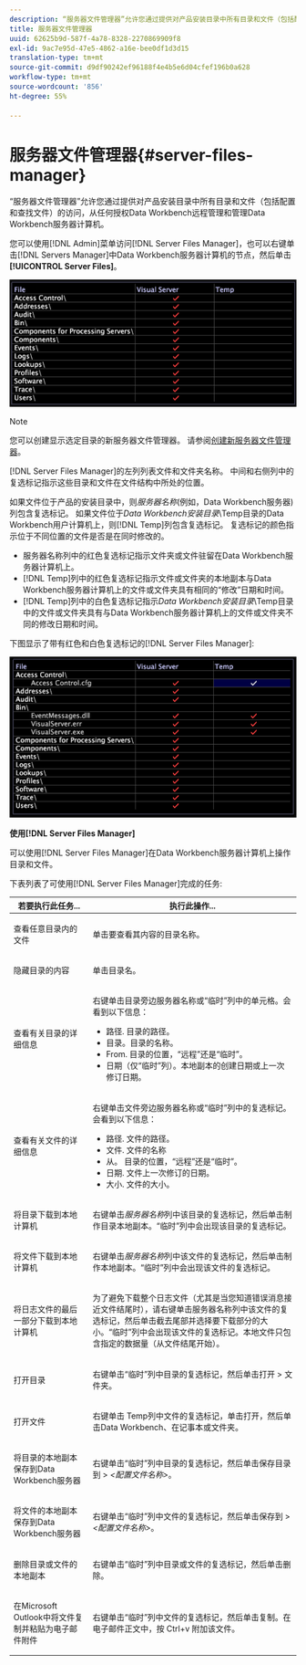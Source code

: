 ```yaml
---
description: “服务器文件管理器”允许您通过提供对产品安装目录中所有目录和文件（包括配置和查找文件）的访问，从任何授权Data Workbench远程管理和管理Data Workbench服务器计算机。
title: 服务器文件管理器
uuid: 62625b9d-587f-4a78-8328-2270869909f8
exl-id: 9ac7e95d-47e5-4862-a16e-bee0df1d3d15
translation-type: tm+mt
source-git-commit: d9df90242ef96188f4e4b5e6d04cfef196b0a628
workflow-type: tm+mt
source-wordcount: '856'
ht-degree: 55%

---
```


# 服务器文件管理器{#server-files-manager}

“服务器文件管理器”允许您通过提供对产品安装目录中所有目录和文件（包括配置和查找文件）的访问，从任何授权Data Workbench远程管理和管理Data Workbench服务器计算机。

您可以使用[!DNL Admin]菜单访问[!DNL Server Files Manager]，也可以右键单击[!DNL Servers Manager]中Data Workbench服务器计算机的节点，然后单击&#x200B;**[!UICONTROL Server Files]**。

![](assets/vis_FileManager.png)

>[!NOTE]
>
>您可以创建显示选定目录的新服务器文件管理器。 请参阅[创建新服务器文件管理器](../../../home/c-get-started/c-intf-anlys-ftrs/c-cstm-prof-files-mgrs/c-new-svr-files-mgrs.md#concept-6e8f63273109443699a8f61b1a2ea816)。

[!DNL Server Files Manager]的左列列表文件和文件夹名称。 中间和右侧列中的复选标记指示这些目录和文件在文件结构中所处的位置。

如果文件位于产品的安装目录中，则&#x200B;*服务器名称*(例如，Data Workbench服务器)列包含复选标记。 如果文件位于&#x200B;*Data Workbench安装目录*\Temp目录的Data Workbench用户计算机上，则[!DNL Temp]列包含复选标记。 复选标记的颜色指示位于不同位置的文件是否是在同时修改的。

* 服务器名称列中的红色复选标记指示文件夹或文件驻留在Data Workbench服务器计算机上。
* [!DNL Temp]列中的红色复选标记指示文件或文件夹的本地副本与Data Workbench服务器计算机上的文件或文件夹具有相同的“修改”日期和时间。
* [!DNL Temp]列中的白色复选标记指示&#x200B;*Data Workbench安装目录*\Temp目录中的文件或文件夹具有与Data Workbench服务器计算机上的文件或文件夹不同的修改日期和时间。

下图显示了带有红色和白色复选标记的[!DNL Server Files Manager]:

![](assets/vis_FileManager_RedWhiteChecks.png)

**使用[!DNL Server Files Manager]**

可以使用[!DNL Server Files Manager]在Data Workbench服务器计算机上操作目录和文件。

下表列表了可使用[!DNL Server Files Manager]完成的任务:

<table id="table_D217AE5A878542EC8B604812A61819C3"> 
 <thead> 
  <tr> 
   <th colname="col1" class="entry"> 若要执行此任务... </th> 
   <th colname="col2" class="entry"> 执行此操作... </th> 
  </tr> 
 </thead>
 <tbody> 
  <tr> 
   <td colname="col1"> <p>查看任意目录内的文件 </p> </td> 
   <td colname="col2"> <p>单击要查看其内容的目录名称。 </p> </td> 
  </tr> 
  <tr> 
   <td colname="col1"> <p>隐藏目录的内容 </p> </td> 
   <td colname="col2"> <p>单击目录名。 </p> </td> 
  </tr> 
  <tr> 
   <td colname="col1"> <p>查看有关目录的详细信息 </p> </td> 
   <td colname="col2"> <p>右键单击目录旁边服务器名称或“<span class="wintitle">临时</span>”列中的单元格。会看到以下信息： </p> 
    <ul id="ul_2DA5C8D0E95F4BCC8F7E25D05F00EB02"> 
     <li id="li_3FDECC14D62543B183C3509C338DF432">路径. 目录的路径。 </li> 
     <li id="li_9CF3989FD9E2427995F070E043FAD02C">目录。目录的名称。 </li> 
     <li id="li_68AAA11907404D0BBF407ECD7CA2E467">From. 目录的位置，“远程”还是“临时”。 </li> 
     <li id="li_CB4AEEC89E424868B758465EC0B701B5">日期（仅“临时”列）。本地副本的创建日期或上一次修订日期。 </li> 
    </ul> </td> 
  </tr> 
  <tr> 
   <td colname="col1"> <p>查看有关文件的详细信息 </p> </td> 
   <td colname="col2"> <p>右键单击文件旁边服务器名称或“<span class="wintitle">临时</span>”列中的复选标记。会看到以下信息： </p> <p> 
     <ul id="ul_C4E6CB86D1774D739B5ECF48AF8DB628"> 
      <li id="li_7A6D39CF8C064FDDAB87F8D4E50FA832">路径. 文件的路径。 </li> 
      <li id="li_9C735B6F0A2541F1992B845359C3685A">文件. 文件的名称 </li> 
      <li id="li_3EB903E4F4C44A6093732C588F0125EF">从。 目录的位置，“远程”还是“临时”。 </li> 
      <li id="li_C1FED4F98F854D5892DBAD9F9E1D47B8">日期. 文件上一次修订的日期。 </li> 
      <li id="li_7477C727C62F4406BB2026063E41F2AE">大小. 文件的大小。 </li> 
     </ul> </p> </td> 
  </tr> 
  <tr> 
   <td colname="col1"> <p>将目录下载到本地计算机 </p> </td> 
   <td colname="col2"> <p>右键单击<i>服务器名称</i>列中该目录的复选标记，然后单击<span class="uicontrol">制作目录本地副本</span>。“<span class="wintitle">临时</span>”列中会出现该目录的复选标记。 </p> </td> 
  </tr> 
  <tr> 
   <td colname="col1"> <p>将文件下载到本地计算机 </p> </td> 
   <td colname="col2"> <p>右键单击<i>服务器名称</i>列中该文件的复选标记，然后单击<span class="uicontrol">制作本地副本</span>。“<span class="wintitle">临时</span>”列中会出现该文件的复选标记。 </p> </td> 
  </tr> 
  <tr> 
   <td colname="col1"> <p>将日志文件的最后一部分下载到本地计算机 </p> </td> 
   <td colname="col2"> <p>为了避免下载整个日志文件（尤其是当您知道错误消息接近文件结尾时），请右键单击服务器名称列中该文件的复选标记，然后单击<span class="uicontrol">截去尾部</span>并选择要下载部分的大小。“<span class="wintitle">临时</span>”列中会出现该文件的复选标记。本地文件只包含指定的数据量（从文件结尾开始）。 </p> </td> 
  </tr> 
  <tr> 
   <td colname="col1"> <p>打开目录 </p> </td> 
   <td colname="col2"> <p>右键单击“<span class="wintitle">临时</span>”列中目录的复选标记，然后单击<span class="uicontrol">打开</span> &gt; <span class="uicontrol">文件夹</span>。 </p> </td> 
  </tr> 
  <tr> 
   <td colname="col1"> <p>打开文件 </p> </td> 
   <td colname="col2"> <p>右键单击<span class="wintitle"> Temp</span>列中文件的复选标记，单击<span class="uicontrol">打开</span>，然后单击<span class="uicontrol">Data Workbench</span>、<span class="uicontrol">在记事本</span>或<span class="uicontrol">文件夹</span>。 </p> </td> 
  </tr> 
  <tr> 
   <td colname="col1"> <p>将目录的本地副本保存到Data Workbench服务器 </p> </td> 
   <td colname="col2"> <p>右键单击“<span class="wintitle">临时</span>”列中目录的复选标记，然后单击<span class="uicontrol">保存目录到</span> &gt; <i>&lt;<span class="uicontrol">配置文件名称</span>&gt;</i>。 </p> </td> 
  </tr> 
  <tr> 
   <td colname="col1"> <p>将文件的本地副本保存到Data Workbench服务器 </p> </td> 
   <td colname="col2"> <p>右键单击“<span class="wintitle">临时</span>”列中文件的复选标记，然后单击<span class="uicontrol">保存到</span> &gt; <i>&lt;<span class="uicontrol">配置文件名称</span>&gt;</i>。 </p> </td> 
  </tr> 
  <tr> 
   <td colname="col1"> <p>删除目录或文件的本地副本 </p> </td> 
   <td colname="col2"> <p>右键单击“<span class="wintitle">临时</span>”列中目录或文件的复选标记，然后单击<span class="uicontrol">删除</span>。 </p> </td> 
  </tr> 
  <tr> 
   <td colname="col1"> <p>在Microsoft Outlook中将文件复制并粘贴为电子邮件附件 </p> </td> 
   <td colname="col2"> <p>右键单击“<span class="wintitle">临时</span>”列中文件的复选标记，然后单击<span class="uicontrol">复制</span>。在电子邮件正文中，按 Ctrl+v 附加该文件。 </p> </td> 
  </tr> 
 </tbody> 
</table>
